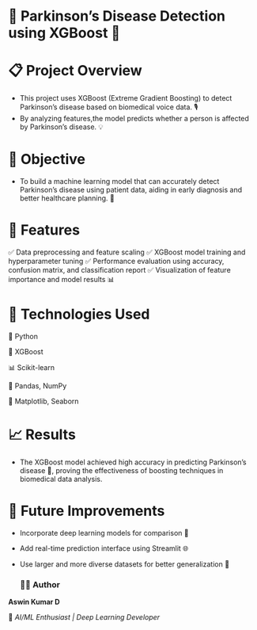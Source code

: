 # 🧠 Parkinson’s Disease Detection using XGBoost 🚀

# 📋 Project Overview

- This project uses XGBoost (Extreme Gradient Boosting) to detect Parkinson’s disease based on biomedical voice data. 🎙️
- By analyzing features,the model predicts whether a person is affected by Parkinson’s disease. 💡

# 🎯 Objective

- To build a machine learning model that can accurately detect Parkinson’s disease using patient data, aiding in early diagnosis and better healthcare planning. 🏥

# 🧩 Features

✅ Data preprocessing and feature scaling
✅ XGBoost model training and hyperparameter tuning
✅ Performance evaluation using accuracy, confusion matrix, and classification report
✅ Visualization of feature importance and model results 📊

# 🧠 Technologies Used

🐍 Python

📘 XGBoost

📊 Scikit-learn

🧮 Pandas, NumPy

🎨 Matplotlib, Seaborn

# 📈 Results

- The XGBoost model achieved high accuracy in predicting Parkinson’s disease 🎯, proving the effectiveness of boosting techniques in biomedical data analysis.

# 🌟 Future Improvements

- Incorporate deep learning models for comparison 🤖

- Add real-time prediction interface using Streamlit 🌐

- Use larger and more diverse datasets for better generalization 📂

  ### 👨‍💻 Author

**Aswin Kumar D**

💌 *AI/ML Enthusiast | Deep Learning Developer*
